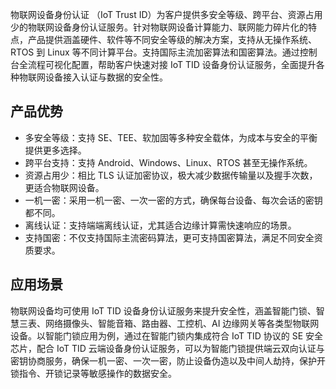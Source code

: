 
物联网设备身份认证 （IoT Trust ID）为客户提供多安全等级、跨平台、资源占用少的物联网设备身份认证服务。针对物联网设备计算能力、联网能力碎片化的特点，产品提供涵盖硬件、软件等不同安全等级的解决方案，支持从无操作系统、RTOS 到 Linux 等不同计算平台。支持国际主流加密算法和国密算法。通过控制台全流程可视化配置，帮助客户快速对接 IoT TID 设备身份认证服务，全面提升各种物联网设备接入认证与数据的安全性。

## 产品优势
- 多安全等级：支持 SE、TEE、软加固等多种安全载体，为成本与安全的平衡提供更多选择。
- 跨平台支持：支持 Android、Windows、Linux、RTOS 甚至无操作系统。
- 资源占用少：相比 TLS 认证加密协议，极大减少数据传输量以及握手次数，更适合物联网设备。
- 一机一密：采用一机一密、一次一密的方式，确保每台设备、每次会话的密钥都不同。
- 离线认证：支持端端离线认证，尤其适合边缘计算需快速响应的场景。
- 支持国密：不仅支持国际主流密码算法，更可支持国密算法，满足不同安全资质要求。



## 应用场景
物联网设备均可使用 IoT TID 设备身份认证服务来提升安全性，涵盖智能门锁、智慧三表、网络摄像头、智能音箱、路由器、工控机、AI 边缘网关等各类型物联网设备。以智能门锁应用为例，通过在智能门锁内集成符合 IoT TID 协议的 SE 安全芯片，配合 IoT TID 云端设备身份认证服务，可以为智能门锁提供端云双向认证与密钥协商服务，确保一机一密、一次一密，防止设备伪造以及中间人劫持，保护开锁指令、开锁记录等敏感操作的数据安全。

